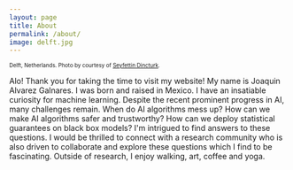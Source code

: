 ```yaml
---
layout: page
title: About
permalink: /about/
image: delft.jpg
---
```


<sub><sup>Delft, Netherlands. Photo by courtesy of  [Seyfettin Dincturk](https://unsplash.com/@dincturk).</sup></sub>


Alo! Thank you for taking the time to visit my website! My name is Joaquin Alvarez Galnares. I was born and raised in Mexico. I have an insatiable curiosity for machine learning. Despite the recent prominent progress in AI, many challenges remain. When do AI algorithms mess up? How can we make AI algorithms safer and trustworthy? How can we deploy statistical guarantees on black box models? I'm intrigued to find answers to these questions. I would be thrilled to connect with a research community who is also driven to collaborate and explore these questions which I find to be fascinating. Outside of research, I enjoy walking, art, coffee and yoga.


<!---  By courtesy of https://unsplash.com/@mariuschristensen, Marius Christensen. -->
